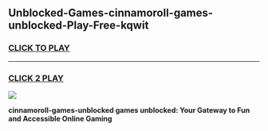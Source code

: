 
## Unblocked-Games-cinnamoroll-games-unblocked-Play-Free-kqwit
<h3>
<a href="https://premium76.site?title=cinnamoroll-games-unblocked&ref=18A1">CLICK TO PLAY</a></h3>
<hr>

<h3>
<a href="https://premium76.site?title=cinnamoroll-games-unblocked&ref=18A1">CLICK 2 PLAY</a>
  
</h3>

<a href="https://premium76.site?title=cinnamoroll-games-unblocked&ref=18A1"><img src="https://clearcache.store/games.png"></a>


**cinnamoroll-games-unblocked games unblocked: Your Gateway to Fun and Accessible Online Gaming**
